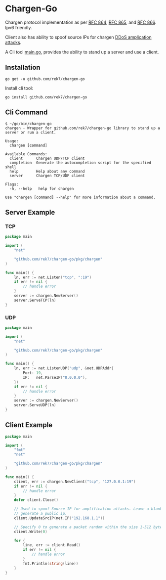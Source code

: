 # Chargen-Go
Chargen protocol implementation as per [RFC 864](https://www.rfc-editor.org/rfc/rfc864), [RFC 865](https://www.rfc-editor.org/rfc/rfc865), and [RFC 866](https://www.rfc-editor.org/rfc/rfc866). Ipv6 friendly.

Client also has ability to spoof source IPs for chargen [DDoS amplication attacks](https://www.link11.com/en/blog/threat-landscape/chargen-flood-attacks-explained/).

A Cli tool [main.go](./main.go), provides the ability to stand up a server and use a client.


## Installation
`go get -u github.com/rek7/chargen-go`

Install cli tool:

`go install github.com/rek7/chargen-go`



## Cli Command
```
$ ~/go/bin/chargen-go
chargen - Wrapper for github.com/rek7/chargen-go library to stand up a server or run a client.

Usage:
  chargen [command]

Available Commands:
  client      Chargen UDP/TCP client
  completion  Generate the autocompletion script for the specified shell
  help        Help about any command
  server      Chargen TCP/UDP client

Flags:
  -h, --help   help for chargen

Use "chargen [command] --help" for more information about a command.
```


## Server Example
### TCP
```go
package main

import (
	"net"

	"github.com/rek7/chargen-go/pkg/chargen"
)

func main() {
	ln, err := net.Listen("tcp", ":19")
	if err != nil {
		// handle error
	}
	server := chargen.NewServer()
	server.ServeTCP(ln)
}
```
### UDP
```go
package main

import (
    "net"

    "github.com/rek7/chargen-go/pkg/chargen"
)

func main() {
    ln, err := net.ListenUDP("udp", &net.UDPAddr{
        Port: 19,
        IP:   net.ParseIP("0.0.0.0"),
    })
    if err != nil {
        // handle error
    }
    server := chargen.NewServer()
    server.ServeUDP(ln)
}
```

## Client Example
```go
package main

import (
    "fmt"
    "net"

    "github.com/rek7/chargen-go/pkg/chargen"
)

func main() {
    client, err := chargen.NewClient("tcp", "127.0.0.1:19")
    if err != nil {
        // handle error
    }
    defer client.Close()

    // Used to spoof Source IP for amplification attacks. Leave a blank IP if you want it to randomly
    // generate a public ip.
    client.UpdateSrcIP(net.IP("192.168.1.1"))

    // Specify 0 to generate a packet random within the size 1-512 bytes.
    client.Write(0)

    for {
        line, err := client.Read()
        if err != nil {
            // handle error
        }
        fmt.Println(string(line))
    }
}
```